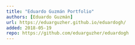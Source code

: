 ```yaml
---
title: "Eduardo Guzmán Portfolio"
authors: [Eduardo Guzmán]
url: https://eduarguzher.github.io/eduardogh/
added: 2018-05-19
repo: https://github.com/eduarguzher/eduardogh
---
```

